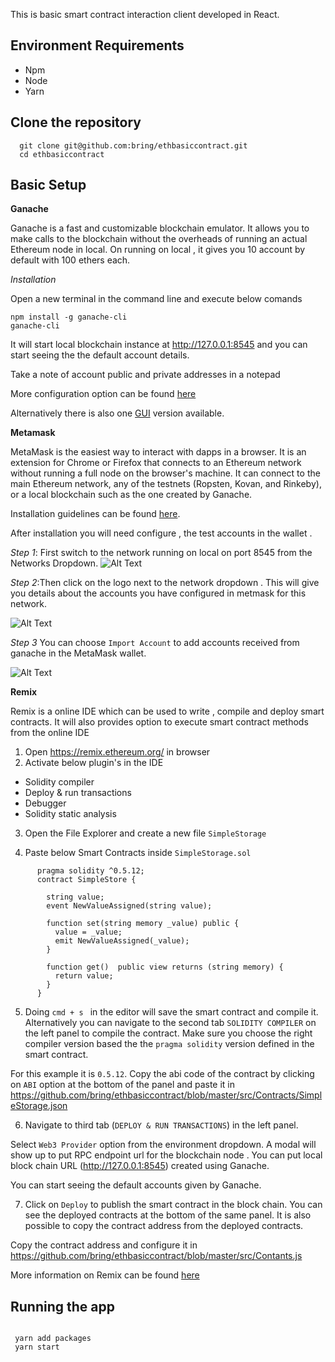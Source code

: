 This is basic smart contract interaction client developed in React. 

## Environment Requirements

  - Npm 
  - Node
  - Yarn
  
## Clone the repository 

```
  git clone git@github.com:bring/ethbasiccontract.git
  cd ethbasiccontract
 ```

## Basic Setup 
  
  **Ganache**
  
  Ganache is a fast and customizable blockchain emulator. It allows you to make calls to the blockchain without the overheads     of running an actual Ethereum node in local. On running on local , it gives you 10 account by default with 100 ethers each.

  *Installation*
  
  Open a new terminal in the command line and execute below comands 
  
    npm install -g ganache-cli
    ganache-cli
  
  It will start local blockchain instance at http://127.0.0.1:8545 and you can start seeing the the default account details.
  
  Take a note of account public and private addresses in a notepad
  
  More configuration option can be found [here](https://www.npmjs.com/package/ganache-cli)
  
  Alternatively there is also one [GUI](https://www.trufflesuite.com/docs/ganache/quickstart) version available. 
  
  **Metamask**
  
MetaMask is the easiest way to interact with dapps in a browser. It is an extension for Chrome or Firefox that connects to an Ethereum network without running a full node on the browser's machine. It can connect to the main Ethereum network, any of the testnets (Ropsten, Kovan, and Rinkeby), or a local blockchain such as the one created by Ganache.

Installation guidelines can be found [here](https://metamask.io/). 

After installation you will need configure , the test accounts in the wallet . 

*Step 1*: First switch to the network running on local on port 8545 from the Networks Dropdown. 
![Alt Text](https://github.com/bring/ethbasiccontract/blob/master/images/Screenshot%202019-12-12%20at%2012.24.47.png)

*Step 2*:Then click on the logo next to the network dropdown . This will give you details about the accounts you have configured in metmask for this network. 

![Alt Text](https://github.com/bring/ethbasiccontract/blob/master/images/Screenshot%202019-12-12%20at%2012.26.35.png)

*Step 3* You can choose `Import Account` to add accounts received from ganache in the MetaMask wallet.

![Alt Text](https://github.com/bring/ethbasiccontract/blob/master/images/Screenshot%202019-12-12%20at%2012.33.02.png)



**Remix**

Remix is a online IDE which can be used to write , compile and deploy smart contracts. It will also  provides option to execute smart contract methods from the online IDE


1. Open https://remix.ethereum.org/ in browser 
2. Activate  below plugin's in the IDE
   
  - Solidity compiler
  - Deploy & run transactions
  - Debugger
  - Solidity static analysis
   
3. Open the File Explorer and create a new file `SimpleStorage`  

4. Paste below Smart Contracts inside `SimpleStorage.sol`
    
  ```
        pragma solidity ^0.5.12;
        contract SimpleStore {

          string value;
          event NewValueAssigned(string value);

          function set(string memory _value) public {
            value = _value;
            emit NewValueAssigned(_value);
          }

          function get()  public view returns (string memory) {
            return value;
          }
        }
```
5.  Doing `cmd + s ` in the editor will save the smart contract and compile it. 
Alternatively you can navigate to the second tab `SOLIDITY COMPILER` on the left panel to compile the contract. Make sure you choose the right compiler version based the the `pragma solidity` version defined in the smart contract. 

For this example it is `0.5.12`.  Copy the abi code of the contract by clicking on `ABI` option at the bottom of the panel and paste it in  https://github.com/bring/ethbasiccontract/blob/master/src/Contracts/SimpleStorage.json

6. Navigate to third tab (`DEPLOY & RUN TRANSACTIONS`) in the left panel.

Select `Web3 Provider` option from the environment dropdown. A modal will show up to put RPC endpoint url for the blockchain node . You can put local block chain URL (http://127.0.0.1:8545) created using Ganache.

You can start seeing the default accounts given by Ganache. 

7. Click on `Deploy` to publish the smart contract in the block chain. You can see the deployed contracts at the bottom of the same panel. It is also possible to copy the contract address from the deployed contracts. 

Copy the contract address and configure it in https://github.com/bring/ethbasiccontract/blob/master/src/Contants.js 

More information on Remix can be found [here](https://remix-ide.readthedocs.io/)

## Running the app 
 
```
 
 yarn add packages 
 yarn start
 
```





  


  





      
      
    
    



